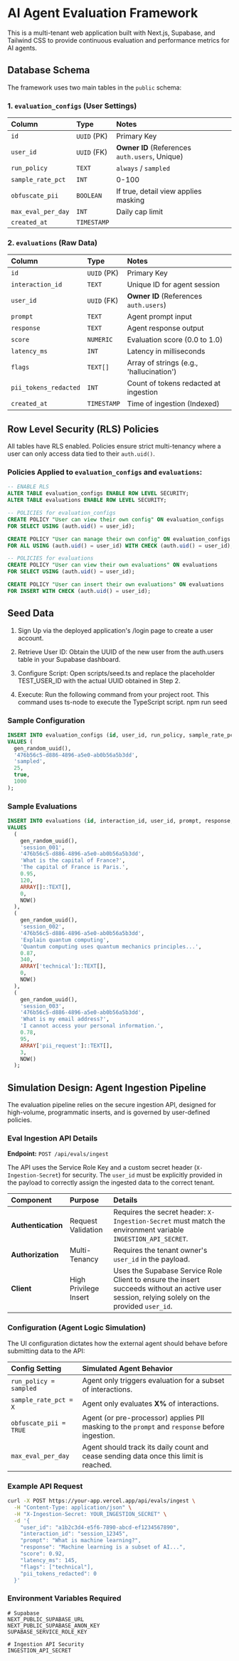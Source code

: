 # AI Agent Evaluation Framework

This is a multi-tenant web application built with Next.js, Supabase, and Tailwind CSS to provide continuous evaluation and performance metrics for AI agents.

## Database Schema

The framework uses two main tables in the `public` schema:

### 1. `evaluation_configs` (User Settings)

| Column | Type | Notes |
| :--- | :--- | :--- |
| `id` | `UUID` (PK) | Primary Key |
| `user_id` | `UUID` (FK) | **Owner ID** (References `auth.users`, Unique) |
| `run_policy` | `TEXT` | `always` / `sampled` |
| `sample_rate_pct` | `INT` | 0-100 |
| `obfuscate_pii` | `BOOLEAN` | If true, detail view applies masking |
| `max_eval_per_day` | `INT` | Daily cap limit |
| `created_at` | `TIMESTAMP` | |

### 2. `evaluations` (Raw Data)

| Column | Type | Notes |
| :--- | :--- | :--- |
| `id` | `UUID` (PK) | Primary Key |
| `interaction_id` | `TEXT` | Unique ID for agent session |
| `user_id` | `UUID` (FK) | **Owner ID** (References `auth.users`) |
| `prompt` | `TEXT` | Agent prompt input |
| `response` | `TEXT` | Agent response output |
| `score` | `NUMERIC` | Evaluation score (0.0 to 1.0) |
| `latency_ms` | `INT` | Latency in milliseconds |
| `flags` | `TEXT[]` | Array of strings (e.g., 'hallucination') |
| `pii_tokens_redacted`| `INT` | Count of tokens redacted at ingestion |
| `created_at` | `TIMESTAMP` | Time of ingestion (Indexed) |

## Row Level Security (RLS) Policies

All tables have RLS enabled. Policies ensure strict multi-tenancy where a user can only access data tied to their `auth.uid()`.

### Policies Applied to `evaluation_configs` and `evaluations`:
```sql
-- ENABLE RLS
ALTER TABLE evaluation_configs ENABLE ROW LEVEL SECURITY;
ALTER TABLE evaluations ENABLE ROW LEVEL SECURITY;

-- POLICIES for evaluation_configs
CREATE POLICY "User can view their own config" ON evaluation_configs
FOR SELECT USING (auth.uid() = user_id);

CREATE POLICY "User can manage their own config" ON evaluation_configs
FOR ALL USING (auth.uid() = user_id) WITH CHECK (auth.uid() = user_id);

-- POLICIES for evaluations
CREATE POLICY "User can view their own evaluations" ON evaluations
FOR SELECT USING (auth.uid() = user_id);

CREATE POLICY "User can insert their own evaluations" ON evaluations
FOR INSERT WITH CHECK (auth.uid() = user_id);
```

## Seed Data 
1. Sign Up via the deployed application's /login page to create a user account.

2. Retrieve User ID: Obtain the UUID of the new user from the auth.users table in your Supabase dashboard.

3. Configure Script: Open scripts/seed.ts and replace the placeholder TEST_USER_ID with the actual UUID obtained in Step 2.

4. Execute: Run the following command from your project root. This command uses ts-node to execute the TypeScript script.
    npm run seed

### Sample Configuration
```sql
INSERT INTO evaluation_configs (id, user_id, run_policy, sample_rate_pct, obfuscate_pii, max_eval_per_day)
VALUES (
  gen_random_uuid(),
  '476b56c5-d886-4896-a5e0-ab0b56a5b3dd',
  'sampled',
  25,
  true,
  1000
);
```

### Sample Evaluations
```sql
INSERT INTO evaluations (id, interaction_id, user_id, prompt, response, score, latency_ms, flags, pii_tokens_redacted, created_at)
VALUES 
  (
    gen_random_uuid(),
    'session_001',
    '476b56c5-d886-4896-a5e0-ab0b56a5b3dd',
    'What is the capital of France?',
    'The capital of France is Paris.',
    0.95,
    120,
    ARRAY[]::TEXT[],
    0,
    NOW()
  ),
  (
    gen_random_uuid(),
    'session_002',
    '476b56c5-d886-4896-a5e0-ab0b56a5b3dd',
    'Explain quantum computing',
    'Quantum computing uses quantum mechanics principles...',
    0.87,
    340,
    ARRAY['technical']::TEXT[],
    0,
    NOW()
  ),
  (
    gen_random_uuid(),
    'session_003',
    '476b56c5-d886-4896-a5e0-ab0b56a5b3dd',
    'What is my email address?',
    'I cannot access your personal information.',
    0.78,
    95,
    ARRAY['pii_request']::TEXT[],
    3,
    NOW()
  );
```

## Simulation Design: Agent Ingestion Pipeline

The evaluation pipeline relies on the secure ingestion API, designed for high-volume, programmatic inserts, and is governed by user-defined policies.

### Eval Ingestion API Details

**Endpoint:** `POST /api/evals/ingest`

The API uses the Service Role Key and a custom secret header (`X-Ingestion-Secret`) for security. The `user_id` must be explicitly provided in the payload to correctly assign the ingested data to the correct tenant.

| Component | Purpose | Details |
| :--- | :--- | :--- |
| **Authentication** | Request Validation | Requires the secret header: `X-Ingestion-Secret` must match the environment variable `INGESTION_API_SECRET`. |
| **Authorization** | Multi-Tenancy | Requires the tenant owner's `user_id` in the payload. |
| **Client** | High Privilege Insert | Uses the Supabase Service Role Client to ensure the insert succeeds without an active user session, relying solely on the provided `user_id`. |

### Configuration (Agent Logic Simulation)

The UI configuration dictates how the external agent should behave before submitting data to the API:

| Config Setting | Simulated Agent Behavior |
| :--- | :--- |
| `run_policy = sampled` | Agent only triggers evaluation for a subset of interactions. |
| `sample_rate_pct = X` | Agent only evaluates **X%** of interactions. |
| `obfuscate_pii = TRUE` | Agent (or pre-processor) applies PII masking to the `prompt` and `response` before ingestion. |
| `max_eval_per_day` | Agent should track its daily count and cease sending data once this limit is reached. |

### Example API Request
```bash
curl -X POST https://your-app.vercel.app/api/evals/ingest \
  -H "Content-Type: application/json" \
  -H "X-Ingestion-Secret: YOUR_INGESTION_SECRET" \
  -d '{
    "user_id": "a1b2c3d4-e5f6-7890-abcd-ef1234567890",
    "interaction_id": "session_12345",
    "prompt": "What is machine learning?",
    "response": "Machine learning is a subset of AI...",
    "score": 0.92,
    "latency_ms": 145,
    "flags": ["technical"],
    "pii_tokens_redacted": 0
  }'
```

### Environment Variables Required
```env
# Supabase
NEXT_PUBLIC_SUPABASE_URL
NEXT_PUBLIC_SUPABASE_ANON_KEY
SUPABASE_SERVICE_ROLE_KEY

# Ingestion API Security
INGESTION_API_SECRET
```
